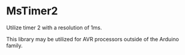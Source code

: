 # MsTimer2

Utilize timer 2 with a resolution of 1ms.

This library may be utilized for AVR processors outside of the Arduino family.

